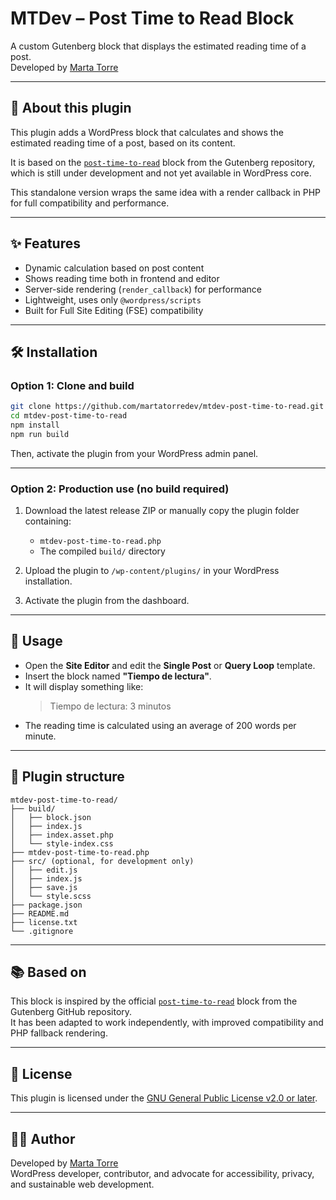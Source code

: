 # MTDev – Post Time to Read Block

A custom Gutenberg block that displays the estimated reading time of a post.  
Developed by [Marta Torre](https://martatorre.dev)

---

## 🧩 About this plugin

This plugin adds a WordPress block that calculates and shows the estimated reading time of a post, based on its content.

It is based on the [`post-time-to-read`](https://github.com/WordPress/gutenberg/tree/trunk/packages/block-library/src/post-time-to-read) block from the Gutenberg repository, which is still under development and not yet available in WordPress core.

This standalone version wraps the same idea with a render callback in PHP for full compatibility and performance.

---

## ✨ Features

- Dynamic calculation based on post content  
- Shows reading time both in frontend and editor  
- Server-side rendering (`render_callback`) for performance  
- Lightweight, uses only `@wordpress/scripts`  
- Built for Full Site Editing (FSE) compatibility  

---

## 🛠️ Installation

### Option 1: Clone and build

```bash
git clone https://github.com/martatorredev/mtdev-post-time-to-read.git
cd mtdev-post-time-to-read
npm install
npm run build
```

Then, activate the plugin from your WordPress admin panel.

---

### Option 2: Production use (no build required)

1. Download the latest release ZIP or manually copy the plugin folder containing:  
   - `mtdev-post-time-to-read.php`  
   - The compiled `build/` directory  

2. Upload the plugin to `/wp-content/plugins/` in your WordPress installation.

3. Activate the plugin from the dashboard.

---

## 🧪 Usage

- Open the **Site Editor** and edit the **Single Post** or **Query Loop** template.  
- Insert the block named **"Tiempo de lectura"**.  
- It will display something like:  
  > Tiempo de lectura: 3 minutos  
- The reading time is calculated using an average of 200 words per minute.

---

## 📁 Plugin structure

```
mtdev-post-time-to-read/
├── build/
│   ├── block.json
│   ├── index.js
│   ├── index.asset.php
│   └── style-index.css
├── mtdev-post-time-to-read.php
├── src/ (optional, for development only)
│   ├── edit.js
│   ├── index.js
│   ├── save.js
│   └── style.scss
├── package.json
├── README.md
├── license.txt
└── .gitignore
```

---

## 📚 Based on

This block is inspired by the official [`post-time-to-read`](https://github.com/WordPress/gutenberg/tree/trunk/packages/block-library/src/post-time-to-read) block from the Gutenberg GitHub repository.  
It has been adapted to work independently, with improved compatibility and PHP fallback rendering.

---

## 📝 License

This plugin is licensed under the [GNU General Public License v2.0 or later](https://www.gnu.org/licenses/gpl-2.0.html).

---

## 🙋‍♀️ Author

Developed by [Marta Torre](https://martatorre.dev)  
WordPress developer, contributor, and advocate for accessibility, privacy, and sustainable web development.
